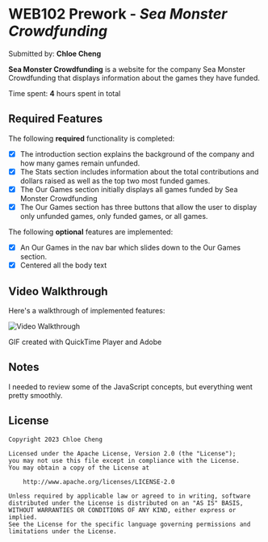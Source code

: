 # WEB102 Prework - *Sea Monster Crowdfunding*

Submitted by: **Chloe Cheng**

**Sea Monster Crowdfunding** is a website for the company Sea Monster Crowdfunding that displays information about the games they have funded.

Time spent: **4** hours spent in total

## Required Features

The following **required** functionality is completed:

* [x] The introduction section explains the background of the company and how many games remain unfunded.
* [x] The Stats section includes information about the total contributions and dollars raised as well as the top two most funded games.
* [x] The Our Games section initially displays all games funded by Sea Monster Crowdfunding
* [x] The Our Games section has three buttons that allow the user to display only unfunded games, only funded games, or all games.

The following **optional** features are implemented:

* [x] An Our Games in the nav bar which slides down to the Our Games section.
* [x] Centered all the body text

## Video Walkthrough

Here's a walkthrough of implemented features:

<img src='https://imgur.com/hRGU7D6' title='Video Walkthrough' width='' alt='Video Walkthrough' />

GIF created with QuickTime Player and Adobe

## Notes

I needed to review some of the JavaScript concepts, but everything went pretty smoothly.

## License

    Copyright 2023 Chloe Cheng

    Licensed under the Apache License, Version 2.0 (the "License");
    you may not use this file except in compliance with the License.
    You may obtain a copy of the License at

        http://www.apache.org/licenses/LICENSE-2.0

    Unless required by applicable law or agreed to in writing, software
    distributed under the License is distributed on an "AS IS" BASIS,
    WITHOUT WARRANTIES OR CONDITIONS OF ANY KIND, either express or implied.
    See the License for the specific language governing permissions and
    limitations under the License.
